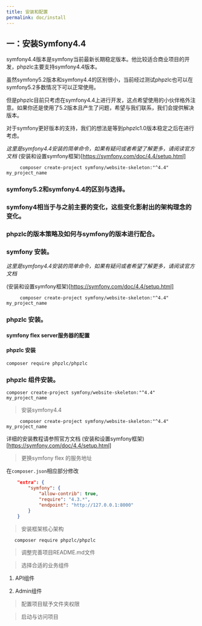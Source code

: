 ```yaml
---
title: 安装和配置
permalink: doc/install
---
```


## 一：安装Symfony4.4

symfony4.4版本是symfony当前最新长期稳定版本。他比较适合商业项目的开发，phpzlc主要支持symfony4.4版本。

虽然symfony5.2版本和symfony4.4的区别很小，当前经过测试phpzlc也可以在symfony5.2多数情况下可以正常使用。

但是phpzlc目前只考虑在symfony4.4上进行开发，这点希望使用的小伙伴格外注意。如果你还是使用了5.2版本且产生了问题，希望与我们联系，我们会提供解决版本。

对于symfony更好版本的支持，我们的想法是等到phpzlc1.0版本稳定之后在进行考虑。

_这里是symfony4.4安装的简单命令，如果有疑问或者希望了解更多，请阅读官方文档_  (安装和设置symfony框架)[https://symfony.com/doc/4.4/setup.html]

```shell script
     composer create-project symfony/website-skeleton:"^4.4" my_project_name
```


### symfony5.2和symfony4.4的区别与选择。

### symfony4相当于与之前主要的变化，这些变化影射出的架构理念的变化。

### phpzlc的版本策略及如何与symfony的版本进行配合。

### symfony 安装。

_这里是symfony4.4安装的简单命令，如果有疑问或者希望了解更多，请阅读官方文档_ 
 
(安装和设置symfony框架)[https://symfony.com/doc/4.4/setup.html]

```shell script
     composer create-project symfony/website-skeleton:"^4.4" my_project_name
```

### phpzlc 安装。

#### symfony flex server服务器的配置

#### phpzlc 安装

```shell script
composer require phpzlc/phpzlc
```



### phpzlc 组件安装。

```shell script
composer create-project symfony/website-skeleton:"^4.4" my_project_name
```

> 安装symfony4.4

```shell script
     composer create-project symfony/website-skeleton:"^4.4" my_project_name
```

详细的安装教程请参照官方文档 (安装和设置symfony框架)[https://symfony.com/doc/4.4/setup.html]

> 更换symfony flex 的服务地址

在```composer.json```相应部分修改
```json
    "extra": {
        "symfony": {
            "allow-contrib": true,
            "require": "4.3.*",
            "endpoint": "http://127.0.0.1:8000"
        }
    }
```
    
> 安装框架核心架构

```shell script
   composer require phpzlc/phpzlc
```

> 调整完善项目README.md文件
   
> 选择合适的业务组件

1. API组件

2. Admin组件

> 配置项目赋予文件夹权限

> 启动与访问项目
    
  